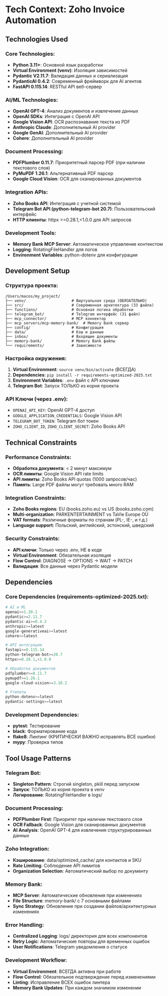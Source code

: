 # Tech Context: Zoho Invoice Automation

## Technologies Used

### Core Technologies:
- **Python 3.11+**: Основной язык разработки
- **Virtual Environment (venv)**: Изоляция зависимостей
- **Pydantic V2.11.7**: Валидация данных и сериализация
- **PydanticAI 0.4.2**: Современный фреймворк для AI агентов
- **FastAPI 0.115.14**: RESTful API веб-сервер

### AI/ML Technologies:
- **OpenAI GPT-4**: Анализ документов и извлечение данных
- **OpenAI SDKs**: Интеграция с OpenAI API
- **Google Vision API**: OCR распознавание текста из PDF
- **Anthropic Claude**: Дополнительный AI provider
- **Google GenAI**: Дополнительный AI provider
- **Cohere**: Дополнительный AI provider

### Document Processing:
- **PDFPlumber 0.11.7**: Приоритетный парсер PDF (при наличии текстового слоя)
- **PyMuPDF 1.26.1**: Альтернативный PDF парсер
- **Google Cloud Vision**: OCR для сканированных документов

### Integration APIs:
- **Zoho Books API**: Интеграция с учетной системой
- **Telegram Bot API (python-telegram-bot 20.7)**: Пользовательский интерфейс
- **HTTP клиенты**: httpx >=0.28.1,<1.0.0 для API запросов

### Development Tools:
- **Memory Bank MCP Server**: Автоматическое управление контекстом
- **Logging**: RotatingFileHandler для логов
- **Environment Variables**: python-dotenv для конфигурации

## Development Setup

### Структура проекта:
```
/Users/macos/my_project/
├── venv/                    # Виртуальная среда (ОБЯЗАТЕЛЬНО)
├── src/                     # Современная архитектура (33 файла)
├── functions/               # Основная логика обработки
├── telegram_bot/            # Telegram интерфейс (31 файл)
├── mcp_connector/           # MCP коннектор
├── mcp_servers/mcp-memory-bank/  # Memory Bank сервер
├── config/                  # Конфигурация
├── data/                    # Кэш и данные
├── inbox/                   # Входящие документы
├── memory-bank/             # Memory Bank файлы
└── requirements/            # Зависимости
```

### Настройка окружения:
1. **Virtual Environment**: `source venv/bin/activate` (ВСЕГДА)
2. **Dependencies**: `pip install -r requirements-optimized-2025.txt`
3. **Environment Variables**: `.env` файл с API ключами
4. **Telegram Bot**: Запуск ТОЛЬКО из корня проекта

### API Ключи (через .env):
- `OPENAI_API_KEY`: OpenAI GPT-4 доступ
- `GOOGLE_APPLICATION_CREDENTIALS`: Google Vision API
- `TELEGRAM_BOT_TOKEN`: Telegram бот токен
- `ZOHO_CLIENT_ID`, `ZOHO_CLIENT_SECRET`: Zoho Books API

## Technical Constraints

### Performance Constraints:
- **Обработка документа**: < 2 минут максимум
- **OCR лимиты**: Google Vision API rate limits
- **API лимиты**: Zoho Books API quotas (1000 запросов/час)
- **Память**: Large PDF файлы могут требовать много RAM

### Integration Constraints:
- **Zoho Books regions**: EU (books.zoho.eu) vs US (books.zoho.com)
- **Multi-organization**: PARKENTERTAINMENT vs TaVie Europe OÜ
- **VAT formats**: Различные форматы по странам (PL-, IE-, и т.д.)
- **Language support**: Польский, английский, эстонский, шведский

### Security Constraints:
- **API ключи**: Только через .env, НЕ в коде
- **Virtual Environment**: Обязательная изоляция
- **Flow Control**: DIAGNOSE → OPTIONS → WAIT → PATCH
- **Валидация**: Все данные через Pydantic модели

## Dependencies

### Core Dependencies (requirements-optimized-2025.txt):
```python
# AI и ML
openai>=1.30.1
pydantic>=2.11.7
pydantic-ai>=0.4.2
anthropic>=latest
google-generativeai>=latest
cohere>=latest

# API интеграции
fastapi>=0.115.14
python-telegram-bot>=20.7
httpx>=0.28.1,<1.0.0

# Обработка документов
pdfplumber>=0.11.7
pymupdf>=1.26.1
google-cloud-vision>=3.10.2

# Утилиты
python-dotenv>=latest
pydantic-settings>=latest
```

### Development Dependencies:
- **pytest**: Тестирование
- **black**: Форматирование кода
- **flake8**: Линтинг (КРИТИЧЕСКИ ВАЖНО исправлять ВСЕ ошибки)
- **mypy**: Проверка типов

## Tool Usage Patterns

### Telegram Bot:
- **Singleton Pattern**: Строгий singleton, pkill перед запуском
- **Запуск**: ТОЛЬКО из корня проекта в venv
- **Логирование**: RotatingFileHandler в logs/

### Document Processing:
- **PDFPlumber First**: Приоритет при наличии текстового слоя
- **OCR Fallback**: Google Vision для сканированных документов
- **AI Analysis**: OpenAI GPT-4 для извлечения структурированных данных

### Zoho Integration:
- **Кэширование**: data/optimized_cache/ для контактов и SKU
- **Rate Limiting**: Соблюдение API лимитов
- **Organization Selection**: Автоматический выбор по документу

### Memory Bank:
- **MCP Server**: Автоматические обновления при изменениях
- **File Structure**: memory-bank/ с 7 основными файлами
- **Sync Strategy**: Обновление при создании файлов/архитектурных изменениях

### Error Handling:
- **Centralized Logging**: logs/ директория для всех компонентов
- **Retry Logic**: Автоматические повторы для временных ошибок
- **User Notifications**: Telegram уведомления о статусе

### Development Workflow:
- **Virtual Environment**: ВСЕГДА активна при работе
- **Flow Control**: Обязательное подтверждение перед изменениями
- **Linting**: Исправление ВСЕХ ошибок линтера
- **Memory Bank Updates**: При каждом значимом изменении

